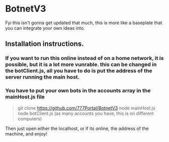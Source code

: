 # BotnetV3
Fyi this isn't gonna get updated that much, this is more like a baseplate that you can integrate your own ideas into.

## Installation instructions.

### If you want to run this online instead of on a home network, it is possible, but it is a lot more vunrable. this can be changed in the botClient.js, all you have to do is put the address of the server running the main host.

### You have to put your own bots in the accounts array in the mainHost.js file

> git clone https://github.com/777Portal/BotnetV3
> node mainHost.js
> node botClient.js (as many accounts you have, this is on different computers)

Then just open either the localhost, or if its online, the address of the machine, and enjoy!
